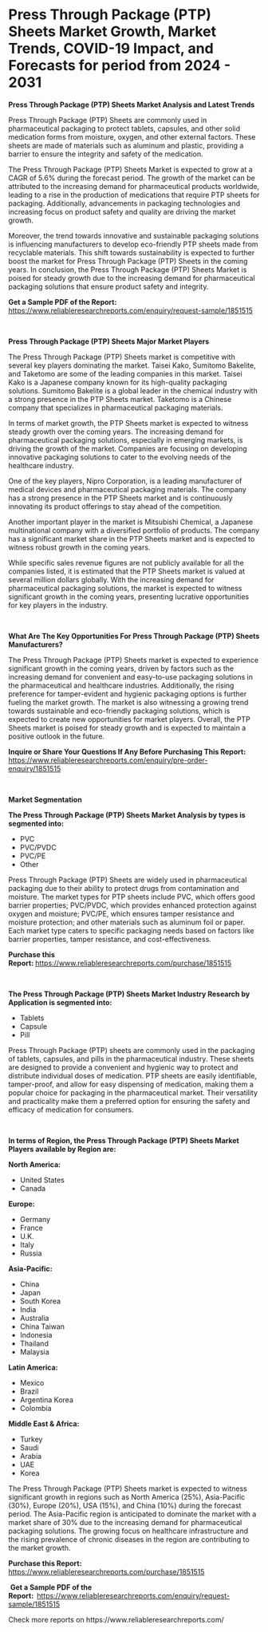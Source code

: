 <p><h1>Press Through Package (PTP) Sheets Market Growth, Market Trends, COVID-19 Impact, and Forecasts for period from 2024 - 2031</h1></p><p><strong>Press Through Package (PTP) Sheets Market Analysis and Latest Trends</strong></p>
<p><p>Press Through Package (PTP) Sheets are commonly used in pharmaceutical packaging to protect tablets, capsules, and other solid medication forms from moisture, oxygen, and other external factors. These sheets are made of materials such as aluminum and plastic, providing a barrier to ensure the integrity and safety of the medication.</p><p>The Press Through Package (PTP) Sheets Market is expected to grow at a CAGR of 5.6% during the forecast period. The growth of the market can be attributed to the increasing demand for pharmaceutical products worldwide, leading to a rise in the production of medications that require PTP sheets for packaging. Additionally, advancements in packaging technologies and increasing focus on product safety and quality are driving the market growth.</p><p>Moreover, the trend towards innovative and sustainable packaging solutions is influencing manufacturers to develop eco-friendly PTP sheets made from recyclable materials. This shift towards sustainability is expected to further boost the market for Press Through Package (PTP) Sheets in the coming years. In conclusion, the Press Through Package (PTP) Sheets Market is poised for steady growth due to the increasing demand for pharmaceutical packaging solutions that ensure product safety and integrity.</p></p>
<p><strong>Get a Sample PDF of the Report:&nbsp;</strong> <a href="https://www.reliableresearchreports.com/enquiry/request-sample/1851515">https://www.reliableresearchreports.com/enquiry/request-sample/1851515</a></p>
<p>&nbsp;</p>
<p><strong>Press Through Package (PTP) Sheets Major Market Players</strong></p>
<p><p>The Press Through Package (PTP) Sheets market is competitive with several key players dominating the market. Taisei Kako, Sumitomo Bakelite, and Taketomo are some of the leading companies in this market. Taisei Kako is a Japanese company known for its high-quality packaging solutions. Sumitomo Bakelite is a global leader in the chemical industry with a strong presence in the PTP Sheets market. Taketomo is a Chinese company that specializes in pharmaceutical packaging materials.</p><p>In terms of market growth, the PTP Sheets market is expected to witness steady growth over the coming years. The increasing demand for pharmaceutical packaging solutions, especially in emerging markets, is driving the growth of the market. Companies are focusing on developing innovative packaging solutions to cater to the evolving needs of the healthcare industry.</p><p>One of the key players, Nipro Corporation, is a leading manufacturer of medical devices and pharmaceutical packaging materials. The company has a strong presence in the PTP Sheets market and is continuously innovating its product offerings to stay ahead of the competition.</p><p>Another important player in the market is Mitsubishi Chemical, a Japanese multinational company with a diversified portfolio of products. The company has a significant market share in the PTP Sheets market and is expected to witness robust growth in the coming years.</p><p>While specific sales revenue figures are not publicly available for all the companies listed, it is estimated that the PTP Sheets market is valued at several million dollars globally. With the increasing demand for pharmaceutical packaging solutions, the market is expected to witness significant growth in the coming years, presenting lucrative opportunities for key players in the industry.</p></p>
<p>&nbsp;</p>
<p><strong>What Are The Key Opportunities For Press Through Package (PTP) Sheets Manufacturers?</strong></p>
<p><p>The Press Through Package (PTP) Sheets market is expected to experience significant growth in the coming years, driven by factors such as the increasing demand for convenient and easy-to-use packaging solutions in the pharmaceutical and healthcare industries. Additionally, the rising preference for tamper-evident and hygienic packaging options is further fueling the market growth. The market is also witnessing a growing trend towards sustainable and eco-friendly packaging solutions, which is expected to create new opportunities for market players. Overall, the PTP Sheets market is poised for steady growth and is expected to maintain a positive outlook in the future.</p></p>
<p><strong>Inquire or Share Your Questions If Any Before Purchasing This Report:</strong> <a href="https://www.reliableresearchreports.com/enquiry/pre-order-enquiry/1851515">https://www.reliableresearchreports.com/enquiry/pre-order-enquiry/1851515</a></p>
<p>&nbsp;</p>
<p><strong>Market Segmentation</strong></p>
<p><strong>The Press Through Package (PTP) Sheets Market Analysis by types is segmented into:</strong></p>
<p><ul><li>PVC</li><li>PVC/PVDC</li><li>PVC/PE</li><li>Other</li></ul></p>
<p><p>Press Through Package (PTP) Sheets are widely used in pharmaceutical packaging due to their ability to protect drugs from contamination and moisture. The market types for PTP sheets include PVC, which offers good barrier properties; PVC/PVDC, which provides enhanced protection against oxygen and moisture; PVC/PE, which ensures tamper resistance and moisture protection; and other materials such as aluminum foil or paper. Each market type caters to specific packaging needs based on factors like barrier properties, tamper resistance, and cost-effectiveness.</p></p>
<p><strong>Purchase this Report:&nbsp;</strong><a href="https://www.reliableresearchreports.com/purchase/1851515">https://www.reliableresearchreports.com/purchase/1851515</a></p>
<p>&nbsp;</p>
<p><strong>The Press Through Package (PTP) Sheets Market Industry Research by Application is segmented into:</strong></p>
<p><ul><li>Tablets</li><li>Capsule</li><li>Pill</li></ul></p>
<p><p>Press Through Package (PTP) sheets are commonly used in the packaging of tablets, capsules, and pills in the pharmaceutical industry. These sheets are designed to provide a convenient and hygienic way to protect and distribute individual doses of medication. PTP sheets are easily identifiable, tamper-proof, and allow for easy dispensing of medication, making them a popular choice for packaging in the pharmaceutical market. Their versatility and practicality make them a preferred option for ensuring the safety and efficacy of medication for consumers.</p></p>
<p>&nbsp;</p>
<p><strong>In terms of Region, the Press Through Package (PTP) Sheets Market Players available by Region are:</strong></p>
<p>
    <p> <strong> North America: </strong>
        <ul>
            <li>United States</li>
            <li>Canada</li>
        </ul>
        </p> 
    <p> <strong> Europe: </strong>
        <ul>
            <li>Germany</li>
            <li>France</li>
            <li>U.K.</li>
            <li>Italy</li>
            <li>Russia</li>
        </ul>
        </p> 
    <p> <strong> Asia-Pacific: </strong>
        <ul>
            <li>China</li>
            <li>Japan</li>
            <li>South Korea</li>
            <li>India</li>
            <li>Australia</li>
            <li>China Taiwan</li>
            <li>Indonesia</li>
            <li>Thailand</li>
            <li>Malaysia</li>
        </ul>
        </p> 
    <p> <strong> Latin America: </strong>
        <ul>
            <li>Mexico</li>
            <li>Brazil</li>
            <li>Argentina Korea</li>
            <li>Colombia</li>
        </ul>
        </p> 
    <p> <strong> Middle East & Africa: </strong>
        <ul>
            <li>Turkey</li>
            <li>Saudi</li>
            <li>Arabia</li>
            <li>UAE</li>
            <li>Korea</li>
        </ul>
    </p>
    </p>
<p><p>The Press Through Package (PTP) Sheets market is expected to witness significant growth in regions such as North America (25%), Asia-Pacific (30%), Europe (20%), USA (15%), and China (10%) during the forecast period. The Asia-Pacific region is anticipated to dominate the market with a market share of 30% due to the increasing demand for pharmaceutical packaging solutions. The growing focus on healthcare infrastructure and the rising prevalence of chronic diseases in the region are contributing to the market growth.</p></p>
<p><strong>Purchase this Report: </strong><a href="https://www.reliableresearchreports.com/purchase/1851515">https://www.reliableresearchreports.com/purchase/1851515</a></p>
<p>&nbsp;<strong>Get a Sample PDF of the Report:&nbsp;&nbsp;</strong><a href="https://www.reliableresearchreports.com/enquiry/request-sample/1851515">https://www.reliableresearchreports.com/enquiry/request-sample/1851515</a></p>
<p><strong></strong></p>
<p>Check more reports on https://www.reliableresearchreports.com/</p>